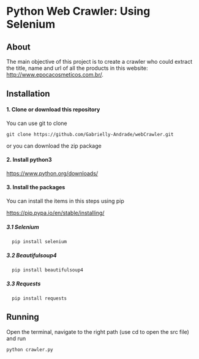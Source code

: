 Python Web Crawler: Using Selenium
============================

## About

The main objective of this project is to create a crawler who could extract the title, name and url of all the products in this website:  http://www.epocacosmeticos.com.br/. 
  
## Installation

#### 1. Clone or download this repository

You can use git to clone
    
    git clone https://github.com/Gabrielly-Andrade/webCrawler.git

or you can download the zip package

  
#### 2. Install python3

https://www.python.org/downloads/

#### 3. Install the packages

You can install the items in this steps using pip

https://pip.pypa.io/en/stable/installing/
 
  ##### 3.1 Selenium

      pip install selenium

  ##### 3.2 Beautifulsoup4

      pip install beautifulsoup4

  ##### 3.3 Requests

      pip install requests
      
## Running

Open the terminal, navigate to the right path (use cd to open the src file) and run

    python crawler.py
   
    
